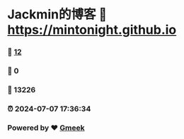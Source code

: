 # Jackmin的博客 :link: https://mintonight.github.io 
### :page_facing_up: [12](https://mintonight.github.io/tag.html) 
### :speech_balloon: 0 
### :hibiscus: 13226 
### :alarm_clock: 2024-07-07 17:36:34 
### Powered by :heart: [Gmeek](https://github.com/Meekdai/Gmeek)
